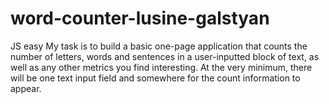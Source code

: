# word-counter-lusine-galstyan
JS easy
My task is to build a basic one-page application that counts the number of letters, words and sentences in a user-inputted block of text, as well as any other metrics you find interesting. At the very minimum, there will be one text input field and somewhere for the count information to appear. 

